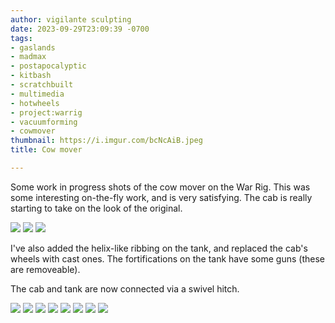 ```yaml
---
author: vigilante sculpting
date: 2023-09-29T23:09:39 -0700
tags:
- gaslands
- madmax
- postapocalyptic
- kitbash
- scratchbuilt
- multimedia
- hotwheels
- project:warrig
- vacuumforming
- cowmover
thumbnail: https://i.imgur.com/bcNcAiB.jpeg
title: Cow mover

---
```

Some work in progress shots of the cow mover on the War Rig. This was some interesting on-the-fly work, and is very satisfying. The cab is really starting to take on the look of the original.

![](https://i.imgur.com/JcHr3jz.jpeg)
![](https://i.imgur.com/RsunsYt.jpeg)
![](https://i.imgur.com/bcNcAiB.jpeg)

I've also added the helix-like ribbing on the tank, and replaced the cab's wheels with cast ones. The fortifications on the tank have some guns (these are removeable).

The cab and tank are now connected via a swivel hitch.

![](https://i.imgur.com/qjWhOPh.jpeg)
![](https://i.imgur.com/iwhwjAj.jpeg)
![](https://i.imgur.com/YiCsIxe.jpeg)
![](https://i.imgur.com/X0t8xxq.jpeg)
![](https://i.imgur.com/nD4BaE6.jpeg)
![](https://i.imgur.com/kC3RmIa.jpeg)
![](https://i.imgur.com/xanFOof.jpeg)
![](https://i.imgur.com/nP1OYJ6.jpeg)

